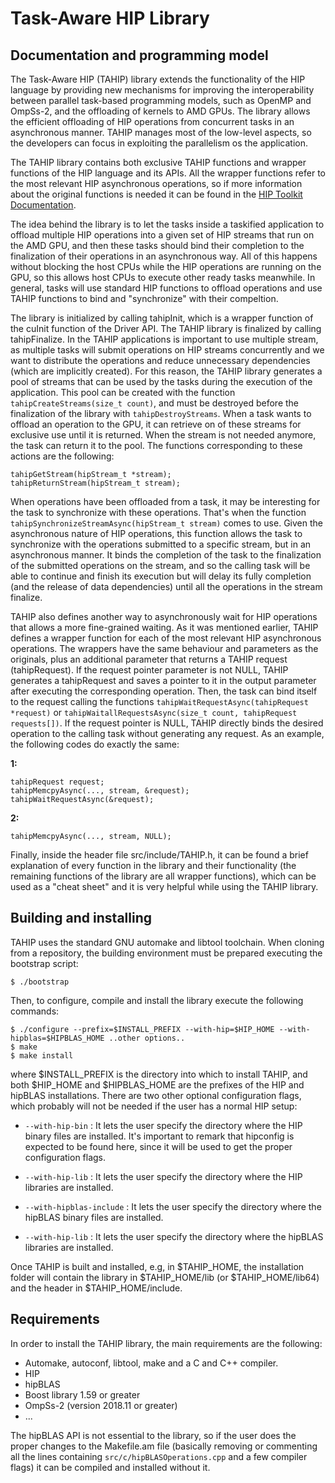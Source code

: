 # Task-Aware HIP Library

## Documentation and programming model
The Task-Aware HIP (TAHIP) library extends the functionality of the HIP language by providing new mechanisms for improving the interoperability between parallel task-based programming models, such as OpenMP and OmpSs-2, and the offloading of kernels to AMD GPUs. The library allows the efficient offloading of HIP operations from concurrent tasks in an asynchronous manner. TAHIP manages most of the low-level aspects, so the developers can focus in exploiting the parallelism os the application.

The TAHIP library contains both exclusive TAHIP functions and wrapper functions of the HIP language and its APIs. All the wrapper functions refer to the most relevant HIP asynchronous operations, so if more information about the original functions is needed it can be found in the [HIP Toolkit Documentation](https://rocmdocs.amd.com/en/latest/Programming_Guides/HIP-GUIDE.html).

The idea behind the library is to let the tasks inside a taskified application to offload multiple HIP operations into a given set of HIP streams that run on the AMD GPU, and then these tasks should bind their completion to the finalization of their operations in an asynchronous way. All of this happens without blocking the host CPUs while the HIP operations are running on the GPU, so this allows host CPUs to execute other ready tasks meanwhile. In general, tasks will use standard HIP functions to offload operations and use TAHIP functions to bind and "synchronize" with their compeltion.

The library is initialized by calling tahipInit, which is a wrapper function of the cuInit function of the Driver API. The TAHIP library is finalized by calling tahipFinalize. In the TAHIP applications is important to use multiple stream, as multiple tasks will submit operations on HIP streams concurrently and we want to distribute the operations and reduce unnecessary dependencies (which are implicitly created). For this reason, the TAHIP library generates a pool of streams that can be used by the tasks during the execution of the application. This pool can be created with the function ```tahipCreateStreams(size_t count)```, and must be destroyed before the finalization of the library with ```tahipDestroyStreams```. 
When a task wants to offload an operation to the GPU, it can retrieve on of these streams for exclusive use until it is returned. When the stream is not needed anymore, the task can return it to the pool. The functions corresponding to these actions are the following:

```
tahipGetStream(hipStream_t *stream);
tahipReturnStream(hipStream_t stream);
```

When operations have been offloaded from a task, it may be interesting for the task to synchronize with these operations. That's when the function ```tahipSynchronizeStreamAsync(hipStream_t stream)``` comes to use. Given the asynchronous nature of HIP operations, this function allows the task to synchronize with the operations submitted to a specific stream, but in an asynchronous manner. It binds the completion of the task to the finalization of the submitted operations on the stream, and so the calling task will be able to continue and finish its execution but will delay its fully completion (and the release of data dependencies) until all the operations in the stream finalize.

TAHIP also defines another way to asynchronously wait for HIP operations that allows a more fine-grained waiting. As it was mentioned earlier, TAHIP defines a wrapper function for each of the most relevant HIP asynchronous operations. The wrappers have the same behaviour and parameters as the originals, plus an additional parameter that returns a TAHIP request (tahipRequest). If the request pointer parameter is not NULL, TAHIP generates a tahipRequest and saves a pointer to it in the output parameter after executing the corresponding operation. Then, the task can bind itself to the request calling the functions ```tahipWaitRequestAsync(tahipRequest *request)``` or ```tahipWaitallRequestsAsync(size_t count, tahipRequest requests[])```. If the request pointer is NULL, TAHIP directly binds the desired operation to the calling task without generating any request. As an example, the following codes do exactly the same:

**1:**

```
tahipRequest request;
tahipMemcpyAsync(..., stream, &request);
tahipWaitRequestAsync(&request);
```

**2:**

```
tahipMemcpyAsync(..., stream, NULL);
```

Finally, inside the header file src/include/TAHIP.h, it can be found a brief explanation of every function in the library and their functionality (the remaining functions of the library are all wrapper functions), which can be used as a "cheat sheet" and it is very helpful while using the TAHIP library. 

## Building and installing
TAHIP uses the standard GNU automake and libtool toolchain. When cloning from a repository, the building environment must be prepared executing the bootstrap script:

```
$ ./bootstrap
```

Then, to configure, compile and install the library execute the following commands:

```
$ ./configure --prefix=$INSTALL_PREFIX --with-hip=$HIP_HOME --with-hipblas=$HIPBLAS_HOME ..other options..
$ make
$ make install
```

where $INSTALL_PREFIX is the directory into which to install TAHIP, and both $HIP_HOME and $HIPBLAS_HOME are the prefixes of the HIP and hipBLAS installations. There are two other optional configuration flags, which probably will not be needed if the user has a normal HIP setup:

- `--with-hip-bin` : It lets the user specify the directory where the HIP binary files are installed. It's important to remark that hipconfig is expected to be found here, since it will be used to get the proper configuration flags.
- `--with-hip-lib` : It lets the user specify the directory where the HIP libraries are installed.

- `--with-hipblas-include` : It lets the user specify the directory where the hipBLAS binary files are installed.
- `--with-hip-lib` : It lets the user specify the directory where the hipBLAS libraries are installed.

Once TAHIP is built and installed, e.g, in $TAHIP_HOME, the installation folder will contain the library in $TAHIP_HOME/lib (or $TAHIP_HOME/lib64) and the header in $TAHIP_HOME/include.

## Requirements
In order to install the TAHIP library, the main requirements are the following:

- Automake, autoconf, libtool, make and a C and C++ compiler.
- HIP
- hipBLAS
- Boost library 1.59 or greater
- OmpSs-2 (version 2018.11 or greater)
- ...

The hipBLAS API is not essential to the library, so if the user does the proper changes to the Makefile.am file (basically removing or commenting all the lines containing `src/c/hipBLASOperations.cpp` and a few compiler flags) it can be compiled and installed without it.
